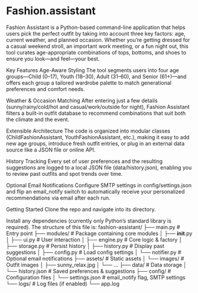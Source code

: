# Fashion.assistant
Fashion Assistant is a Python-based command-line application that helps users pick the perfect outfit by taking into account three key factors: age, current weather, and planned occasion. Whether you’re getting dressed for a casual weekend stroll, an important work meeting, or a fun night out, this tool curates age-appropriate combinations of tops, bottoms, and shoes to ensure you look—and feel—your best.

Key Features
Age-Aware Styling
The tool segments users into four age groups—Child (0–17), Youth (18–30), Adult (31–60), and Senior (61+)—and offers each group a tailored wardrobe palette to match generational preferences and comfort needs.

Weather & Occasion Matching
After entering just a few details (sunny/rainy/cold/hot and casual/work/outside for night), Fashion Assistant filters a built-in outfit database to recommend combinations that suit both the climate and the event.

Extensible Architecture
The code is organized into modular classes (ChildFashionAssistant, YouthFashionAssistant, etc.), making it easy to add new age groups, introduce fresh outfit entries, or plug in an external data source like a JSON file or online API.

History Tracking
Every set of user preferences and the resulting suggestions are logged to a local JSON file (data/history.json), enabling you to review past outfits and spot trends over time.

Optional Email Notifications
Configure SMTP settings in config/settings.json and flip an email_notify switch to automatically receive your personalized recommendations via email after each run.

Getting Started
Clone the repo and navigate into its directory.

Install any dependencies (currently only Python’s standard library is required).
The structure of this file is:
fashion-assistant/
├── main.py                  # Entry point
├── modules/                 # Package containing core modules
│   ├── __init__.py
│   ├── ui.py                # User interaction
│   ├── engine.py            # Core logic & factory
│   ├── storage.py           # Persist history
│   ├── history.py           # Display past suggestions
│   ├── config.py            # Load config settings
│   └── notifier.py          # Optional email notifications
├── assets/                  # Static assets
│   └── images/              # Outfit images
│       ├── sunny_relax.jpg
│       └── ...
├── data/                    # Data storage
│   └── history.json         # Saved preferences & suggestions
├── config/                  # Configuration files
│   └── settings.json        # email_notify flag, SMTP settings
└── logs/                    # Log files (if enabled)
    └── app.log

